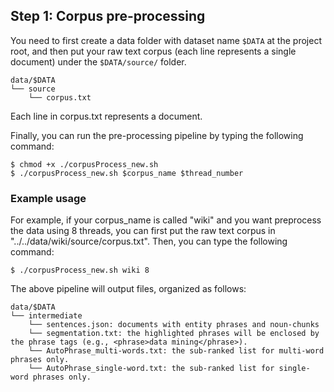 ## Step 1: Corpus pre-processing

You need to first create a data folder with dataset name `$DATA` at the project root, and then put your raw text corpus (each line represents a single document) under the `$DATA/source/` folder. 

```
data/$DATA
└── source
    └── corpus.txt
```
Each line in corpus.txt represents a document. 

Finally, you can run the pre-processing pipeline by typing the following command:

```
$ chmod +x ./corpusProcess_new.sh
$ ./corpusProcess_new.sh $corpus_name $thread_number
```

### Example usage

For example, if your corpus_name is called "wiki" and you want preprocess the data using 8 threads, you can first
put the raw text corpus in "../../data/wiki/source/corpus.txt". Then, you can type the following command:

```
$ ./corpusProcess_new.sh wiki 8
```

The above pipeline will output files, organized as follows:

```
data/$DATA
└── intermediate
    └── sentences.json: documents with entity phrases and noun-chunks
    └── segmentation.txt: the highlighted phrases will be enclosed by the phrase tags (e.g., <phrase>data mining</phrase>).
    └── AutoPhrase_multi-words.txt: the sub-ranked list for multi-word phrases only.
    └── AutoPhrase_single-word.txt: the sub-ranked list for single-word phrases only.	
```






